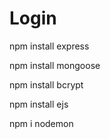 # Login

npm install express

npm install mongoose

npm install bcrypt

npm install ejs

npm i nodemon

